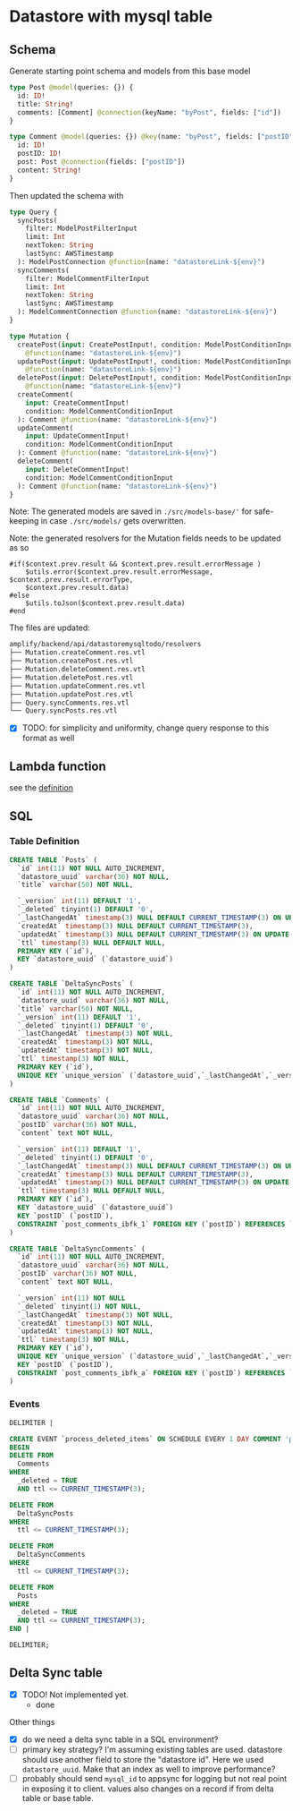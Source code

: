 # Datastore with mysql table

## Schema

Generate starting point schema and models from this base model

```graphql
type Post @model(queries: {}) {
  id: ID!
  title: String!
  comments: [Comment] @connection(keyName: "byPost", fields: ["id"])
}

type Comment @model(queries: {}) @key(name: "byPost", fields: ["postID"]) {
  id: ID!
  postID: ID!
  post: Post @connection(fields: ["postID"])
  content: String!
}
```

Then updated the schema with

```graphql
type Query {
  syncPosts(
    filter: ModelPostFilterInput
    limit: Int
    nextToken: String
    lastSync: AWSTimestamp
  ): ModelPostConnection @function(name: "datastoreLink-${env}")
  syncComments(
    filter: ModelCommentFilterInput
    limit: Int
    nextToken: String
    lastSync: AWSTimestamp
  ): ModelCommentConnection @function(name: "datastoreLink-${env}")
}

type Mutation {
  createPost(input: CreatePostInput!, condition: ModelPostConditionInput): Post
    @function(name: "datastoreLink-${env}")
  updatePost(input: UpdatePostInput!, condition: ModelPostConditionInput): Post
    @function(name: "datastoreLink-${env}")
  deletePost(input: DeletePostInput!, condition: ModelPostConditionInput): Post
    @function(name: "datastoreLink-${env}")
  createComment(
    input: CreateCommentInput!
    condition: ModelCommentConditionInput
  ): Comment @function(name: "datastoreLink-${env}")
  updateComment(
    input: UpdateCommentInput!
    condition: ModelCommentConditionInput
  ): Comment @function(name: "datastoreLink-${env}")
  deleteComment(
    input: DeleteCommentInput!
    condition: ModelCommentConditionInput
  ): Comment @function(name: "datastoreLink-${env}")
}
```

Note: The generated models are saved in `./src/models-base/'` for safe-keeping in case `./src/models/` gets overwritten.

Note: the generated resolvers for the Mutation fields needs to be updated as so

```vtl
#if($context.prev.result && $context.prev.result.errorMessage )
    $utils.error($context.prev.result.errorMessage, $context.prev.result.errorType,
    $context.prev.result.data)
#else
    $utils.toJson($context.prev.result.data)
#end
```

The files are updated:

```bash
amplify/backend/api/datastoremysqltodo/resolvers
├── Mutation.createComment.res.vtl
├── Mutation.createPost.res.vtl
├── Mutation.deleteComment.res.vtl
├── Mutation.deletePost.res.vtl
├── Mutation.updateComment.res.vtl
├── Mutation.updatePost.res.vtl
├── Query.syncComments.res.vtl
└── Query.syncPosts.res.vtl
```

- [x] TODO: for simplicity and uniformity, change query response to this format as well

## Lambda function

see the [definition](./amplify/backend/function/datastoreLink/src/index.js)

## SQL

### Table Definition

```sql
CREATE TABLE `Posts` (
  `id` int(11) NOT NULL AUTO_INCREMENT,
  `datastore_uuid` varchar(36) NOT NULL,
  `title` varchar(50) NOT NULL,

  `_version` int(11) DEFAULT '1',
  `_deleted` tinyint(1) DEFAULT '0',
  `_lastChangedAt` timestamp(3) NULL DEFAULT CURRENT_TIMESTAMP(3) ON UPDATE CURRENT_TIMESTAMP(3),
  `createdAt` timestamp(3) NULL DEFAULT CURRENT_TIMESTAMP(3),
  `updatedAt` timestamp(3) NULL DEFAULT CURRENT_TIMESTAMP(3) ON UPDATE CURRENT_TIMESTAMP(3),
  `ttl` timestamp(3) NULL DEFAULT NULL,
  PRIMARY KEY (`id`),
  KEY `datastore_uuid` (`datastore_uuid`)
) 
```

```sql
CREATE TABLE `DeltaSyncPosts` (
  `id` int(11) NOT NULL AUTO_INCREMENT,
  `datastore_uuid` varchar(36) NOT NULL,
  `title` varchar(50) NOT NULL,
  `_version` int(11) DEFAULT '1',
  `_deleted` tinyint(1) DEFAULT '0',
  `_lastChangedAt` timestamp(3) NOT NULL,
  `createdAt` timestamp(3) NOT NULL,
  `updatedAt` timestamp(3) NOT NULL,
  `ttl` timestamp(3) NOT NULL,
  PRIMARY KEY (`id`),
  UNIQUE KEY `unique_version` (`datastore_uuid`,`_lastChangedAt`,`_version`)
)
```

```sql
CREATE TABLE `Comments` (
  `id` int(11) NOT NULL AUTO_INCREMENT,
  `datastore_uuid` varchar(36) NOT NULL,
  `postID` varchar(36) NOT NULL,
  `content` text NOT NULL,

  `_version` int(11) DEFAULT '1',
  `_deleted` tinyint(1) DEFAULT '0',
  `_lastChangedAt` timestamp(3) NULL DEFAULT CURRENT_TIMESTAMP(3) ON UPDATE CURRENT_TIMESTAMP(3),
  `createdAt` timestamp(3) NULL DEFAULT CURRENT_TIMESTAMP(3),
  `updatedAt` timestamp(3) NULL DEFAULT CURRENT_TIMESTAMP(3) ON UPDATE CURRENT_TIMESTAMP(3),
  `ttl` timestamp(3) NULL DEFAULT NULL,
  PRIMARY KEY (`id`),
  KEY `datastore_uuid` (`datastore_uuid`)
  KEY `postID` (`postID`),
  CONSTRAINT `post_comments_ibfk_1` FOREIGN KEY (`postID`) REFERENCES `Posts` (`datastore_uuid`)
)
```

```sql
CREATE TABLE `DeltaSyncComments` (
  `id` int(11) NOT NULL AUTO_INCREMENT,
  `datastore_uuid` varchar(36) NOT NULL,
  `postID` varchar(36) NOT NULL,
  `content` text NOT NULL,

  `_version` int(11) NOT NULL
  `_deleted` tinyint(1) NOT NULL,
  `_lastChangedAt` timestamp(3) NOT NULL,
  `createdAt` timestamp(3) NOT NULL,
  `updatedAt` timestamp(3) NOT NULL,
  `ttl` timestamp(3) NOT NULL,
  PRIMARY KEY (`id`),
  UNIQUE KEY `unique_version` (`datastore_uuid`,`_lastChangedAt`,`_version`),
  KEY `postID` (`postID`),
  CONSTRAINT `post_comments_ibfk_a` FOREIGN KEY (`postID`) REFERENCES `Posts` (`datastore_uuid`)
)
```

### Events

```sql
DELIMITER |

CREATE EVENT `process_deleted_items` ON SCHEDULE EVERY 1 DAY COMMENT 'purge deleted items' DO 
BEGIN
DELETE FROM
  Comments
WHERE
  _deleted = TRUE
  AND ttl <= CURRENT_TIMESTAMP(3);

DELETE FROM
  DeltaSyncPosts
WHERE
  ttl <= CURRENT_TIMESTAMP(3);

DELETE FROM
  DeltaSyncComments
WHERE
  ttl <= CURRENT_TIMESTAMP(3);

DELETE FROM
  Posts
WHERE
  _deleted = TRUE
  AND ttl <= CURRENT_TIMESTAMP(3);
END |

DELIMITER;
```

## Delta Sync table

- [x] TODO! Not implemented yet.
  - done

Other things

- [x] do we need a delta sync table in a SQL environment?
- [ ] primary key strategy? I'm assuming existing tables are used. datastore should use another field to store the "datastore id". Here we used `datastore_uuid`. Make that an index as well to improve performance?
- [ ] probably should send `mysql_id` to appsync for logging but not real point in exposing it to client. values also changes on a record if from delta table or base table.
